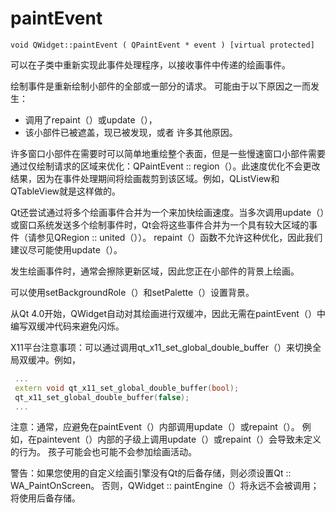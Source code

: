 # paintEvent

`void QWidget::paintEvent ( QPaintEvent * event ) [virtual protected]`

可以在子类中重新实现此事件处理程序，以接收事件中传递的绘画事件。

绘制事件是重新绘制小部件的全部或一部分的请求。 可能由于以下原因之一而发生：

- 调用了repaint（）或update（），
- 该小部件已被遮盖，现已被发现，或者
  许多其他原因。

许多窗口小部件在需要时可以简单地重绘整个表面，但是一些慢速窗口小部件需要通过仅绘制请求的区域来优化：QPaintEvent :: region（）。此速度优化不会更改结果，因为在事件处理期间将绘画裁剪到该区域。例如，QListView和QTableView就是这样做的。

Qt还尝试通过将多个绘画事件合并为一个来加快绘画速度。当多次调用update（）或窗口系统发送多个绘制事件时，Qt会将这些事件合并为一个具有较大区域的事件（请参见QRegion :: united（））。 repaint（）函数不允许这种优化，因此我们建议尽可能使用update（）。

发生绘画事件时，通常会擦除更新区域，因此您正在小部件的背景上绘画。

可以使用setBackgroundRole（）和setPalette（）设置背景。

从Qt 4.0开始，QWidget自动对其绘画进行双缓冲，因此无需在paintEvent（）中编写双缓冲代码来避免闪烁。

X11平台注意事项：可以通过调用qt_x11_set_global_double_buffer（）来切换全局双缓冲。例如，

```c++
 ...
 extern void qt_x11_set_global_double_buffer(bool);
 qt_x11_set_global_double_buffer(false);
 ...
```

注意：通常，应避免在paintEvent（）内部调用update（）或repaint（）。 例如，在paintevent（）内部的子级上调用update（）或repaint（）会导致未定义的行为。 孩子可能会也可能不会参加绘画活动。

警告：如果您使用的自定义绘画引擎没有Qt的后备存储，则必须设置Qt :: WA_PaintOnScreen。 否则，QWidget :: paintEngine（）将永远不会被调用； 将使用后备存储。

